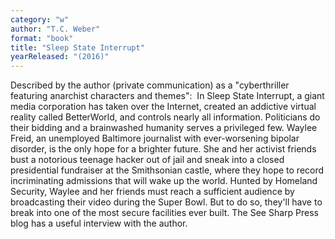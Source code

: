 ```yaml
---
category: "w"
author: "T.C. Weber"
format: "book"
title: "Sleep State Interrupt"
yearReleased: "(2016)"
---
```

Described by the author (private 			communication) as a "cyberthriller featuring anarchist characters and themes": 
In Sleep State Interrupt, a giant media corporation has taken over the Internet, created an addictive virtual reality called BetterWorld, and controls nearly all information. Politicians do their bidding and a brainwashed humanity serves a privileged few. Waylee Freid, an unemployed Baltimore journalist with ever-worsening bipolar disorder, is the only hope for a brighter future. She and her activist friends bust a notorious teenage hacker out of jail and sneak into a closed presidential fundraiser at the Smithsonian castle, where they hope to record incriminating admissions that will wake up the world. Hunted by Homeland Security, Waylee and her friends must reach a sufficient audience by broadcasting their video during the Super Bowl. But to do so, they'll have to break into one of the most secure facilities ever built.
The See Sharp Press blog has a useful						interview with the author.
 